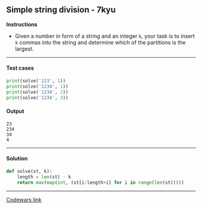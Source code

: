 ## Simple string division - 7kyu

**Instructions**

- Given a number in form of a string and an integer `k`, your task is to insert `k` commas into the string and determine which of the partitions is the largest.

---

#### Test cases

```python
print(solve('123', 1))
print(solve('1234', 1))
print(solve('1234', 2))
print(solve('1234', 3))
```

#### Output 

```
23
234
34
4
```

---

#### Solution

```python
def solve(st, k):
    length = len(st) - k
    return max(map(int, (st[i:length+i] for i in range(len(st)))))
```

---

[Codewars link](https://www.codewars.com/kata/5b83c1c44a6acac33400009a)
